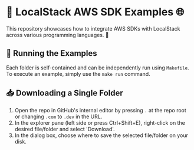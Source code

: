 # 🌟 LocalStack AWS SDK Examples 🌐

This repository showcases how to integrate AWS SDKs with LocalStack across various programming languages. 🚀

## 🚀 Running the Examples

Each folder is self-contained and can be independently run using `Makefile`. To execute an example, simply use the `make run` command.

## 📥 Downloading a Single Folder

1. Open the repo in GitHub's internal editor by pressing `.` at the repo root or changing `.com` to `.dev` in the URL.
2. In the explorer pane (left side or press Ctrl+Shift+E), right-click on the desired file/folder and select 'Download'.
3. In the dialog box, choose where to save the selected file/folder on your disk.
